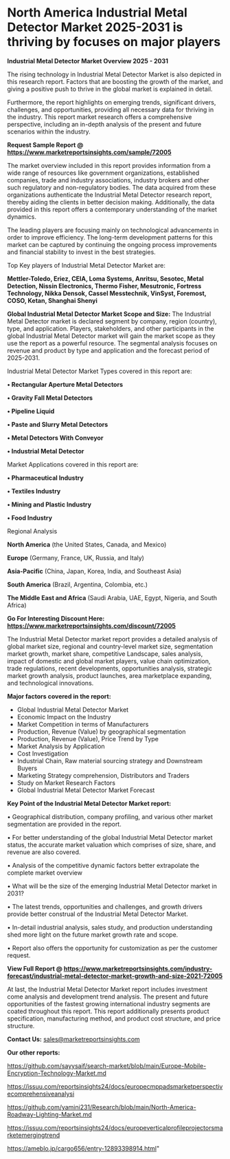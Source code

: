 # North America Industrial Metal Detector Market 2025-2031 is thriving by focuses on major players

<Strong> Industrial Metal Detector Market Overview 2025 - 2031</strong>

The rising technology in Industrial Metal Detector Market is also depicted in this research report. Factors that are boosting the growth of the market, and giving a positive push to thrive in the global market is explained in detail.

Furthermore, the report highlights on emerging trends, significant drivers, challenges, and opportunities, providing all necessary data for thriving in the industry. This report market research offers a comprehensive perspective, including an in-depth analysis of the present and future scenarios within the industry.

<strong>Request Sample Report @ <a href=https://www.marketreportsinsights.com/sample/72005>https://www.marketreportsinsights.com/sample/72005</a></strong>

The market overview included in this report provides information from a wide range of resources like government organizations, established companies, trade and industry associations, industry brokers and other such regulatory and non-regulatory bodies. The data acquired from these organizations authenticate the Industrial Metal Detector research report, thereby aiding the clients in better decision making. Additionally, the data provided in this report offers a contemporary understanding of the market dynamics.

The leading players are focusing mainly on technological advancements in order to improve efficiency. The long-term development patterns for this market can be captured by continuing the ongoing process improvements and financial stability to invest in the best strategies.

Top Key players of Industrial Metal Detector Market are:

<strong>Mettler-Toledo, Eriez, CEIA, Loma Systems, Anritsu, Sesotec, Metal Detection, Nissin Electronics, Thermo Fisher, Mesutronic, Fortress Technology, Nikka Densok, Cassel Messtechnik, VinSyst, Foremost, COSO, Ketan, Shanghai Shenyi</strong>

<strong><b>Global Industrial Metal Detector Market Scope and Size:</b></strong>
The Industrial Metal Detector market is declared segment by company, region (country), type, and application. Players, stakeholders, and other participants in the global Industrial Metal Detector market will gain the market scope as they use the report as a powerful resource. The segmental analysis focuses on revenue and product by type and application and the forecast period of 2025-2031.

Industrial Metal Detector Market Types covered in this report are:

<strong>• Rectangular Aperture Metal Detectors

• Gravity Fall Metal Detectors

• Pipeline Liquid

• Paste and Slurry Metal Detectors

• Metal Detectors With Conveyor

• Industrial Metal Detector</strong>

Market Applications covered in this report are:

<strong>• Pharmaceutical Industry

• Textiles Industry

• Mining and Plastic Industry

• Food Industry</strong> 

Regional Analysis

<strong>North America</strong> (the United States, Canada, and Mexico)

<strong>Europe</strong> (Germany, France, UK, Russia, and Italy)

<strong>Asia-Pacific</strong> (China, Japan, Korea, India, and Southeast Asia)

<strong>South America</strong> (Brazil, Argentina, Colombia, etc.)

<strong>The Middle East and Africa</strong> (Saudi Arabia, UAE, Egypt, Nigeria, and South Africa)

<strong>Go For Interesting Discount Here: <a href=https://www.marketreportsinsights.com/discount/72005>https://www.marketreportsinsights.com/discount/72005</a></strong>

The Industrial Metal Detector market report provides a detailed analysis of global market size, regional and country-level market size, segmentation market growth, market share, competitive Landscape, sales analysis, impact of domestic and global market players, value chain optimization, trade regulations, recent developments, opportunities analysis, strategic market growth analysis, product launches, area marketplace expanding, and technological innovations.

<strong><b>Major factors covered in the report:</b></strong>
<ul>
  <li>Global Industrial Metal Detector Market </li>
  <li>Economic Impact on the Industry</li>
  <li>Market Competition in terms of Manufacturers</li>
  <li>Production, Revenue (Value) by geographical segmentation</li>
  <li>Production, Revenue (Value), Price Trend by Type</li>
  <li>Market Analysis by Application</li>
  <li>Cost Investigation</li>
  <li>Industrial Chain, Raw material sourcing strategy and Downstream Buyers</li>
  <li>Marketing Strategy comprehension, Distributors and Traders</li>
  <li>Study on Market Research Factors</li>
  <li>Global Industrial Metal Detector Market Forecast</li>
</ul>

<strong><b>Key Point of the Industrial Metal Detector Market report:</b></strong>

• Geographical distribution, company profiling, and various other market segmentation are provided in the report.

• For better understanding of the global Industrial Metal Detector market status, the accurate market valuation which comprises of size, share, and revenue are also covered.

• Analysis of the competitive dynamic factors better extrapolate the complete market overview

• What will be the size of the emerging Industrial Metal Detector market in 2031?

• The latest trends, opportunities and challenges, and growth drivers provide better construal of the Industrial Metal Detector Market.

• In-detail industrial analysis, sales study, and production understanding shed more light on the future market growth rate and scope.

• Report also offers the opportunity for customization as per the customer request.

<strong><b>View Full Report @ <a href=https://www.marketreportsinsights.com/industry-forecast/industrial-metal-detector-market-growth-and-size-2021-72005>https://www.marketreportsinsights.com/industry-forecast/industrial-metal-detector-market-growth-and-size-2021-72005</a></b></strong>


At last, the Industrial Metal Detector Market report includes investment come analysis and development trend analysis. The present and future opportunities of the fastest growing international industry segments are coated throughout this report. This report additionally presents product specification, manufacturing method, and product cost structure, and price structure.

<strong>Contact Us:</strong>
sales@marketreportsinsights.com

<strong>Our other reports:</strong>

<a href=https://github.com/sayysaif/search-market/blob/main/Europe-Mobile-Encryption-Technology-Market.md>https://github.com/sayysaif/search-market/blob/main/Europe-Mobile-Encryption-Technology-Market.md</a>

<a href=https://issuu.com/reportsinsights24/docs/europecmppadsmarketperspectivecomprehensiveanalysi>https://issuu.com/reportsinsights24/docs/europecmppadsmarketperspectivecomprehensiveanalysi</a>

<a href=https://github.com/yamini231/Research/blob/main/North-America-Roadway-Lighting-Market.md>https://github.com/yamini231/Research/blob/main/North-America-Roadway-Lighting-Market.md</a>

<a href=https://issuu.com/reportsinsights24/docs/europeverticalprofileprojectorsmarketemergingtrend>https://issuu.com/reportsinsights24/docs/europeverticalprofileprojectorsmarketemergingtrend</a>

<a href=https://ameblo.jp/cargo656/entry-12893398914.html>https://ameblo.jp/cargo656/entry-12893398914.html</a>"
